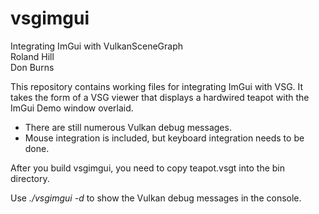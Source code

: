 # vsgimgui
Integrating ImGui with VulkanSceneGraph  
Roland Hill  
Don Burns  

This repository contains working files for integrating ImGui with VSG. It takes the form of a VSG viewer that displays a hardwired teapot with the ImGui Demo window overlaid.

- There are still numerous Vulkan debug messages.  
- Mouse integration is included, but keyboard integration needs to be done.

After you build vsgimgui, you need to copy teapot.vsgt into the bin directory.  

Use *./vsgimgui -d* to show the Vulkan debug messages in the console.

